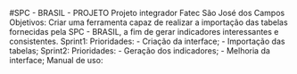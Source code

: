 #SPC - BRASIL - PROJETO
Projeto integrador Fatec São José dos Campos
Objetivos: Criar uma ferramenta capaz de realizar a importação das tabelas fornecidas pela SPC - BRASIL, a fim de gerar indicadores interessantes e consistentes.
Sprint1:
  Prioridades:
    - Criação da interface;
    - Importação das tabelas;
Sprint2:
  Prioridades:
    - Geração dos indicadores;
    - Melhoria da interface;
Manual de uso:
  
